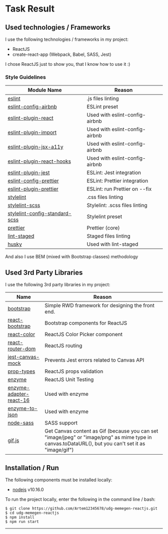 # Task Result

## Used technologies / Frameworks
I use the following technologies / frameworks in my project:

- ReactJS
- create-react-app (Webpack, Babel, SASS, Jest)

I chose ReactJS just to show you, that I know how to use it :)

### Style Guidelines
Module Name | Reason
--- | ---
[eslint](https://www.npmjs.com/package/eslint) | .js files linting
[eslint-config-airbnb](https://www.npmjs.com/package/eslint-config-airbnb) | ESLint preset
[eslint-plugin-react](https://www.npmjs.com/package/eslint-plugin-react) | Used with eslint-config-airbnb
[eslint-plugin-import](https://www.npmjs.com/package/eslint-plugin-import) | Used with eslint-config-airbnb
[eslint-plugin-jsx-a11y](https://www.npmjs.com/package/eslint-plugin-jsx-a11y) | Used with eslint-config-airbnb
[eslint-plugin-react-hooks](https://www.npmjs.com/package/eslint-plugin-react-hooks) | Used with eslint-config-airbnb
[eslint-plugin-jest](https://www.npmjs.com/package/eslint-plugin-jest) | ESLint: Jest integration
[eslint-config-prettier](https://www.npmjs.com/package/eslint-config-prettier) | ESLint: Prettier integration
[eslint-plugin-prettier](https://www.npmjs.com/package/eslint-plugin-prettier) | ESLint: run Prettier on --fix
[stylelint](https://www.npmjs.com/package/stylelint) | .css files linting
[stylelint-scss](https://www.npmjs.com/package/stylelint-scss) | Stylelint: .scss files linting
[stylelint-config-standard-scss](https://www.npmjs.com/package/stylelint-scss) | Stylelint preset
[prettier](https://www.npmjs.com/package/prettier) | Prettier (core)
[lint-staged](https://www.npmjs.com/package/lint-staged) | Staged files linting
[husky](https://www.npmjs.com/package/husky) | Used with lint-staged

And also I use BEM (mixed with Bootstrap classes) methodology

## Used 3rd Party Libraries
I use the following 3rd party libraries in my project:

Name | Reason
--- | ---
[bootstrap](https://www.npmjs.com/package/bootstrap) | Simple RWD framework for designing the front end.
[react-bootstrap](https://www.npmjs.com/package/react-bootstrap) | Bootstrap components for ReactJS
[react-color](https://www.npmjs.com/package/react-color) | ReactJS Color Picker component
[react-router-dom](https://www.npmjs.com/package/react-router-dom) | ReactJS routing
[jest-canvas-mock](https://www.npmjs.com/package/jest-canvas-mock) | Prevents Jest errors related to Canvas API
[prop-types](https://www.npmjs.com/package/prop-types) | ReactJS props validation
[enzyme](npmjs.com/package/enzyme) | ReactJS Unit Testing
[enzyme-adapter-react-16](https://www.npmjs.com/package/enzyme-adapter-react-16) | Used with enzyme
[enzyme-to-json](https://www.npmjs.com/package/enzyme-to-json) | Used with enzyme
[node-sass](https://www.npmjs.com/package/node-sass) | SASS support
[gif.js](https://www.npmjs.com/package/gif.js) | Get Canvas content as Gif (because you can set "image/jpeg" or "image/png" as mime type in canvas.toDataURL(), but you can't set it as "image/gif")

## Installation / Run
The following components must be installed locally:

- [nodejs](https://nodejs.org/en/) v10.16.0

To run the project locally, enter the following in the command line / bash:

```console
$ git clone https://github.com/Artem12345678/udg-memegen-reactjs.git
$ cd udg-memegen-reactjs
$ npm install
$ npm run start
```
---